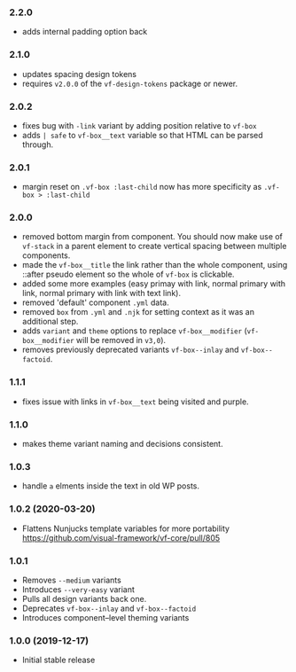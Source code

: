 ### 2.2.0

- adds internal padding option back
  
### 2.1.0

- updates spacing design tokens
- requires `v2.0.0` of the `vf-design-tokens` package or newer.

### 2.0.2

- fixes bug with `-link` variant by adding position relative to `vf-box`
- adds `| safe` to `vf-box__text` variable so that HTML can be parsed through.

### 2.0.1

- margin reset on `.vf-box :last-child` now has more specificity as `.vf-box > :last-child`


### 2.0.0

- removed bottom margin from component. You should now make use of `vf-stack` in a parent element to create vertical spacing between multiple components.
- made the `vf-box__title` the link rather than the whole component, using ::after pseudo element so the whole of `vf-box` is clickable.
- added some more examples (easy primay with link, normal primary with link, normal primary with link with text link).
- removed 'default' component `.yml` data.
- removed `box` from `.yml` and `.njk` for setting context as it was an additional step.
- adds `variant` and `theme` options to replace `vf-box__modifier` (`vf-box__modifier` will be removed in `v3,0`).
- removes previously deprecated variants `vf-box--inlay` and `vf-box--factoid`.

### 1.1.1

- fixes issue with links in `vf-box__text` being visited and purple.

### 1.1.0

- makes theme variant naming and decisions consistent.

### 1.0.3

- handle `a` elments inside the text in old WP posts.

### 1.0.2 (2020-03-20)

- Flattens Nunjucks template variables for more portability https://github.com/visual-framework/vf-core/pull/805

### 1.0.1

- Removes `--medium` variants
- Introduces `--very-easy` variant
- Pulls all design variants back one.
- Deprecates `vf-box--inlay` and `vf-box--factoid`
- Introduces component–level theming variants

### 1.0.0 (2019-12-17)

- Initial stable release
